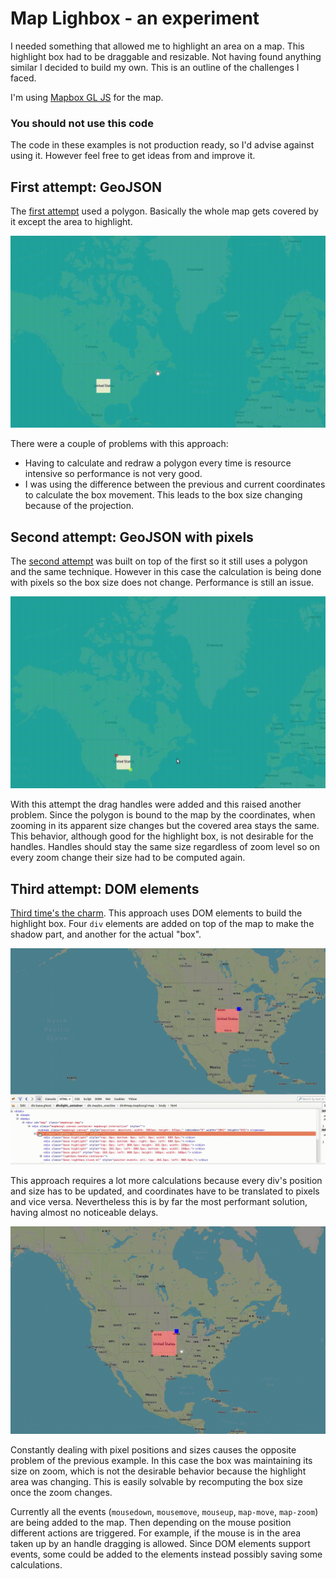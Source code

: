 # Map Lighbox - an experiment 

I needed something that allowed me to highlight an area on a map. This highlight box had to be draggable and resizable.
Not having found anything similar I decided to build my own. This is an outline of the challenges I faced.

I'm using [Mapbox GL JS](https://www.mapbox.com/mapbox-gl-js/api/) for the map.

### You should not use this code
The code in these examples is not production ready, so I'd advise against using it. However feel free to get ideas from and improve it.

## First attempt: GeoJSON

The [first attempt](https://danielfdsilva.github.io/map-lightbox-experiment/geojson.html) used a polygon. Basically the whole map gets covered by it except the area to highlight.

![geojson example](docs/geojson.gif)

There were a couple of problems with this approach:
  - Having to calculate and redraw a polygon every time is resource intensive so performance is not very good.
  - I was using the difference between the previous and current coordinates to calculate the box movement. This leads to the box size changing because of the projection.

## Second attempt: GeoJSON with pixels

The [second attempt](https://danielfdsilva.github.io/map-lightbox-experiment/geojsonpx.html) was built on top of the first so it still uses a polygon and the same technique. However in this case the calculation is being done with pixels so the box size does not change. Performance is still an issue.

![geojson example](docs/geojsonpx.gif)

With this attempt the drag handles were added and this raised another problem.
Since the polygon is bound to the map by the coordinates, when zooming in its apparent size changes but the covered area stays the same.
This behavior, although good for the highlight box, is not desirable for the handles. Handles should stay the same size regardless of zoom level so on every zoom change their size had to be computed again.

## Third attempt: DOM elements

[Third time's the charm](https://danielfdsilva.github.io/map-lightbox-experiment/domel.html). This approach uses DOM elements to build the highlight box. Four `div` elements are added on top of the map to make the shadow part, and another for the actual "box".

![geojson example](docs/domel-breakdown.gif)

This approach requires a lot more calculations because every div's position and size has to be updated, and coordinates have to be translated to pixels and vice versa. Nevertheless this is by far the most performant solution, having almost no noticeable delays.

![geojson example](docs/domel.gif)

Constantly dealing with pixel positions and sizes causes the opposite problem of the previous example. In this case the box was maintaining its size on zoom, which is not the desirable behavior because the highlight area was changing. This is easily solvable by recomputing the box size once the zoom changes.

Currently all the events (`mousedown`, `mousemove`, `mouseup`, `map-move`, `map-zoom`) are being added to the map. Then depending on the mouse position different actions are triggered. For example, if the mouse is in the area taken up by an handle dragging is allowed. Since DOM elements support events, some could be added to the elements instead possibly saving some calculations.
